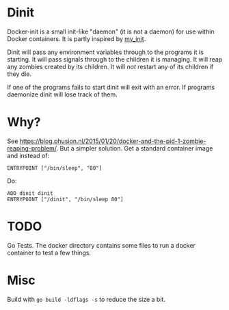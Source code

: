 # Dinit

Docker-init is a small init-like "daemon" (it is not a daemon) for use
within Docker containers. It is partly inspired by
[my_init](https://github.com/phusion/baseimage-docker/blob/master/image/bin/my_init).

Dinit will pass any environment variables through to the programs it is starting.
It will pass signals through to the children it is managing. It will reap any zombies
created by its children. It will *not* restart any of its children if they die.

If one of the programs fails to start dinit will exit with an error. If programs
daemonize dinit will lose track of them.

# Why?

See <https://blog.phusion.nl/2015/01/20/docker-and-the-pid-1-zombie-reaping-problem/>.
But a simpler solution. Get a standard container image and instead of:

    ENTRYPOINT ["/bin/sleep", "80"]

Do:

    ADD dinit dinit
    ENTRYPOINT ["/dinit", "/bin/sleep 80"]

# TODO

Go Tests. The docker directory contains some files to run a docker container to
test a few things.

# Misc

Build with `go build -ldflags -s` to reduce the size a bit.
